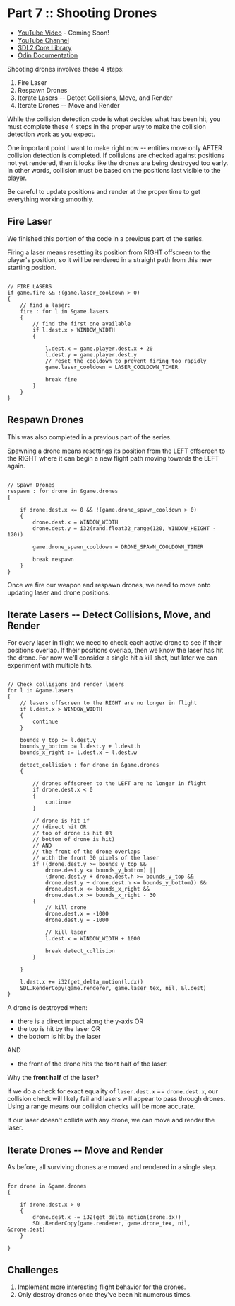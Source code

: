 # Part 7 :: Shooting Drones

* [YouTube Video]() - Coming Soon!
* [YouTube Channel](https://www.youtube.com/channel/UCKXSHFNc-5D9i3heHkHgeUg)
* [SDL2 Core Library](https://wiki.libsdl.org/CategoryAPI)
* [Odin Documentation](https://github.com/odin-lang/Odin/wiki)

Shooting drones involves these 4 steps:

1. Fire Laser
2. Respawn Drones
3. Iterate Lasers -- Detect Collisions, Move, and Render
4. Iterate Drones -- Move and Render

While the collision detection code is what decides what has been hit, you must complete these 4 steps in the proper way to make the collision detection work as you expect.

One important point I want to make right now -- entities move only AFTER collision detection is completed. If collisions are checked against positions not yet rendered, then it looks like the drones are being destroyed too early. In other words, collision must be based on the positions last visible to the player.

Be careful to update positions and render at the proper time to get everything working smoothly.

## Fire Laser

We finished this portion of the code in a previous part of the series.

Firing a laser means resetting its position from RIGHT offscreen to the player's position, so it will be rendered in a straight path from this new starting position.

```odin

// FIRE LASERS
if game.fire && !(game.laser_cooldown > 0)
{
	// find a laser:
	fire : for l in &game.lasers
	{
		// find the first one available
		if l.dest.x > WINDOW_WIDTH
		{

			l.dest.x = game.player.dest.x + 20
			l.dest.y = game.player.dest.y
			// reset the cooldown to prevent firing too rapidly
			game.laser_cooldown = LASER_COOLDOWN_TIMER

			break fire
		}
	}
}

```

## Respawn Drones

This was also completed in a previous part of the series.

Spawning a drone means resettings its position from the LEFT offscreen to the RIGHT where it can begin a new flight path moving towards the LEFT again.

```odin

// Spawn Drones
respawn : for drone in &game.drones
{

	if drone.dest.x <= 0 && !(game.drone_spawn_cooldown > 0)
	{
		drone.dest.x = WINDOW_WIDTH
		drone.dest.y = i32(rand.float32_range(120, WINDOW_HEIGHT - 120))

		game.drone_spawn_cooldown = DRONE_SPAWN_COOLDOWN_TIMER

		break respawn
	}
}

```

Once we fire our weapon and respawn drones, we need to move onto updating laser and drone positions.

## Iterate Lasers -- Detect Collisions, Move, and Render

For every laser in flight we need to check each active drone to see if their positions overlap. If their positions overlap, then we know the laser has hit the drone. For now we'll consider a single hit a kill shot, but later we can experiment with multiple hits.

```odin

// Check collisions and render lasers
for l in &game.lasers
{
	// lasers offscreen to the RIGHT are no longer in flight
	if l.dest.x > WINDOW_WIDTH
	{
		continue
	}

	bounds_y_top := l.dest.y
	bounds_y_bottom := l.dest.y + l.dest.h
	bounds_x_right := l.dest.x + l.dest.w

	detect_collision : for drone in &game.drones
	{

		// drones offscreen to the LEFT are no longer in flight
		if drone.dest.x < 0
		{
			continue
		}

		// drone is hit if
		// (direct hit OR
		// top of drone is hit OR
		// bottom of drone is hit)
		// AND
		// the front of the drone overlaps
		// with the front 30 pixels of the laser
		if ((drone.dest.y >= bounds_y_top &&
			drone.dest.y <= bounds_y_bottom) ||
			(drone.dest.y + drone.dest.h >= bounds_y_top &&
			drone.dest.y + drone.dest.h <= bounds_y_bottom)) &&
			drone.dest.x <= bounds_x_right &&
			drone.dest.x >= bounds_x_right - 30
		{
			// kill drone
			drone.dest.x = -1000
			drone.dest.y = -1000

			// kill laser
			l.dest.x = WINDOW_WIDTH + 1000

			break detect_collision
		}

	}

	l.dest.x += i32(get_delta_motion(l.dx))
	SDL.RenderCopy(game.renderer, game.laser_tex, nil, &l.dest)
}

```

A drone is destroyed when:

* there is a direct impact along the y-axis OR
* the top is hit by the laser OR
* the bottom is hit by the laser

AND

* the front of the drone hits the front half of the laser.

Why the **front half** of the laser?

If we do a check for exact equality of `laser.dest.x` == `drone.dest.x`, our collision check will likely fail and lasers will appear to pass through drones. Using a range means our collision checks will be more accurate.

If our laser doesn't collide with any drone, we can move and render the laser.

## Iterate Drones -- Move and Render

As before, all surviving drones are moved and rendered in a single step.

```odin

for drone in &game.drones
{

	if drone.dest.x > 0
	{
		drone.dest.x -= i32(get_delta_motion(drone.dx))
		SDL.RenderCopy(game.renderer, game.drone_tex, nil, &drone.dest)
	}

}

```

## Challenges

1. Implement more interesting flight behavior for the drones.
2. Only destroy drones once they've been hit numerous times.
